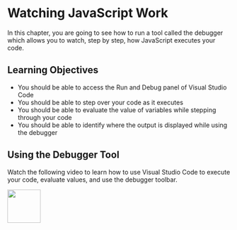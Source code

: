 # Watching JavaScript Work

In this chapter, you are going to see how to run a tool called the debugger which allows you to watch, step by step, how JavaScript executes your code.

## Learning Objectives

* You should be able to access the Run and Debug panel of Visual Studio Code
* You should be able to step over your code as it executes
* You should be able to evaluate the value of variables while stepping through your code
* You should be able to identify where the output is displayed while using the debugger

## Using the Debugger Tool

Watch the following video to learn how to use Visual Studio Code to execute your code, evaluate values, and use the debugger toolbar.

[<img src="../../book-0-installations/chapters/images/video-play-icon.gif" height="75rem" />](https://watch.screencastify.com/v/QVi2XBu7XsOm0v03ILVl)


